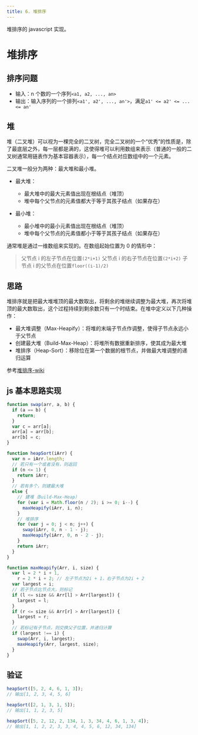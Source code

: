 ```yaml
---
title: 6. 堆排序
---
```


堆排序的 javascript 实现。

<!--more-->

# 堆排序

## 排序问题

- 输入：n 个数的一个序列`<a1, a2, ..., an>`
- 输出：输入序列的一个排列`<a1', a2', ..., an'>`，满足`a1' <= a2' <= ... <= an'`

## 堆

堆（二叉堆）可以视为一棵完全的二叉树，完全二叉树的一个“优秀”的性质是，除了最底层之外，每一层都是满的，这使得堆可以利用数组来表示（普通的一般的二叉树通常用链表作为基本容器表示），每一个结点对应数组中的一个元素。

二叉堆一般分为两种：最大堆和最小堆。

- 最大堆：

  - 最大堆中的最大元素值出现在根结点（堆顶）
  - 堆中每个父节点的元素值都大于等于其孩子结点（如果存在）

- 最小堆：
  - 最小堆中的最小元素值出现在根结点（堆顶）
  - 堆中每个父节点的元素值都小于等于其孩子结点（如果存在）

通常堆是通过一维数组来实现的。在数组起始位置为 0 的情形中：

> 父节点 i 的左子节点在位置`(2*i+1)`
> 父节点 i 的右子节点在位置`(2*i+2)`
> 子节点 i 的父节点在位置`floor((i-1)/2)`

## 思路

堆排序就是把最大堆堆顶的最大数取出，将剩余的堆继续调整为最大堆，再次将堆顶的最大数取出，这个过程持续到剩余数只有一个时结束。在堆中定义以下几种操作：

- 最大堆调整（Max-Heapify）：将堆的末端子节点作调整，使得子节点永远小于父节点
- 创建最大堆（Build-Max-Heap）：将堆所有数据重新排序，使其成为最大堆
- 堆排序（Heap-Sort）：移除位在第一个数据的根节点，并做最大堆调整的递归运算

参考[堆排序-wiki](https://zh.wikipedia.org/wiki/%E5%A0%86%E6%8E%92%E5%BA%8F)

## js 基本思路实现

```javascript
function swap(arr, a, b) {
  if (a == b) {
    return;
  }
  var c = arr[a];
  arr[a] = arr[b];
  arr[b] = c;
}

function heapSort(iArr) {
  var n = iArr.length;
  // 若只有一个或者没有，则返回
  if (n <= 1) {
    return iArr;
  }
  // 若有多个，则建最大堆
  else {
    // 建堆（Build-Max-Heap）
    for (var i = Math.floor(n / 2); i >= 0; i--) {
      maxHeapify(iArr, i, n);
    }
    // 堆排序
    for (var j = 0; j < n; j++) {
      swap(iArr, 0, n - 1 - j);
      maxHeapify(iArr, 0, n - 2 - j);
    }
    return iArr;
  }
}

function maxHeapify(Arr, i, size) {
  var l = 2 * i + 1,
    r = 2 * i + 2; // 左子节点为2i + 1，右子节点为2i + 2
  var largest = i;
  // 若子节点比节点大，则标记
  if (l <= size && Arr[l] > Arr[largest]) {
    largest = l;
  }
  if (r <= size && Arr[r] > Arr[largest]) {
    largest = r;
  }
  // 若标记有子节点，则交换父子位置，并递归计算
  if (largest !== i) {
    swap(Arr, i, largest);
    maxHeapify(Arr, largest, size);
  }
}
```

## 验证

```javascript
heapSort([5, 2, 4, 6, 1, 3]);
// 输出[1, 2, 3, 4, 5, 6]

heapSort([2, 1, 3, 1, 5]);
// 输出[1, 1, 2, 3, 5]

heapSort([5, 2, 12, 2, 134, 1, 3, 34, 4, 6, 1, 3, 4]);
// 输出[1, 1, 2, 2, 3, 3, 4, 4, 5, 6, 12, 34, 134]
```
